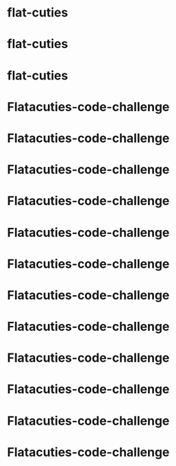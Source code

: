 # flat-cuties
# flat-cuties
# flat-cuties
# Flatacuties-code-challenge
# Flatacuties-code-challenge
# Flatacuties-code-challenge
# Flatacuties-code-challenge
# Flatacuties-code-challenge
# Flatacuties-code-challenge
# Flatacuties-code-challenge
# Flatacuties-code-challenge
# Flatacuties-code-challenge
# Flatacuties-code-challenge
# Flatacuties-code-challenge
# Flatacuties-code-challenge
